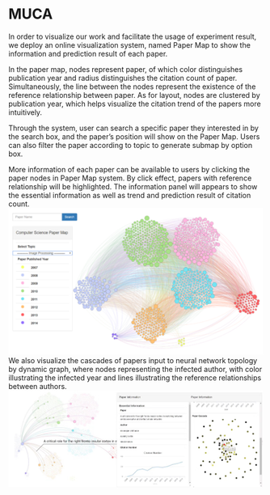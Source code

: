 # MUCA
In order to visualize our work and facilitate the usage of experiment result, we deploy an online visualization system, named Paper Map to show the information and prediction result of each paper.

In the paper map,  nodes represent paper, of which color distinguishes publication year and radius distinguishes the citation count of paper. Simultaneously, the line between the nodes represent the existence of the reference relationship between paper. As for layout, nodes are clustered by publication year, which helps visualize the citation trend of the papers more intuitively.

Through the system, user can search a specific paper they interested in by the search box, and the paper’s position will show on the Paper Map. Users can also filter the paper according to topic to generate submap by option box.

More information of each paper can be available to users by clicking the paper nodes in Paper Map system. By click effect, papers with reference relationship will be highlighted. The information panel will appears to show the essential information as well as trend and prediction result of citation count.
![image1](http://github.com/zijie2333/MUCA/raw/master/img/graph1.png)
We also visualize the cascades of papers input to neural network topology by dynamic graph, where nodes representing the infected author, with color illustrating the infected year and lines illustrating the reference relationships between authors.
![image2](http://github.com/zijie2333/MUCA/raw/master/img/graph2.jpg)
